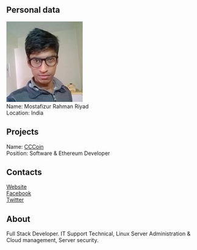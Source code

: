 ## Personal data
![mostafizur rahman riyad photo](photo/mostafizur_rahman_riyad.jpg)  
Name:   Mostafizur Rahman Riyad   
Location: India      
## Projects 
Name: [CCCoin](../projects/cccoin.md)  
Position: Software & Ethereum Developer       
## Contacts
[Website](http://mdriyad.tk/index.html)   
[Facebook](https://www.facebook.com/riyad.mostafizur)     
[Twitter](https://twitter.com/md_riyad)  
## About
Full Stack Developer. IT Support Technical, Linux Server Administration & Cloud management, Server security.
